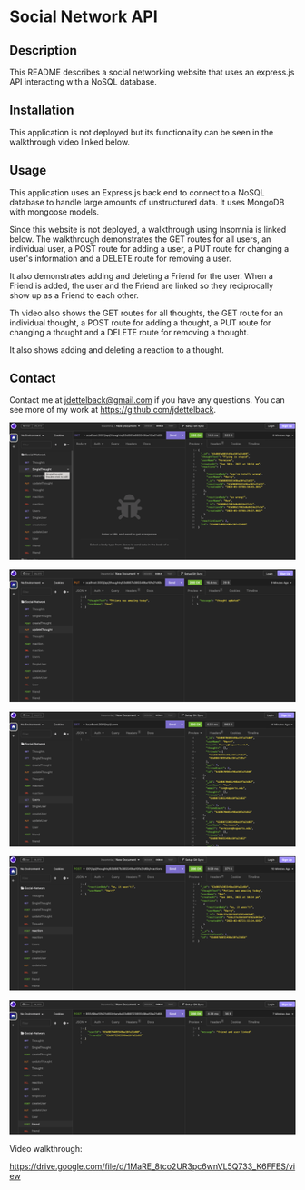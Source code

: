 # Social Network API

## Description
This README describes a social networking website that uses an express.js API interacting with a NoSQL database. 

## Installation
This application is not deployed but its functionality can be seen in the walkthrough video linked below.

## Usage
This application uses an Express.js back end to connect to a NoSQL database to handle large amounts of unstructured data.  It uses MongoDB with mongoose models.

Since this website is not deployed, a walkthrough using Insomnia is linked below. The walkthrough demonstrates the GET routes for all users, an individual user, a POST route for adding a user, a PUT route for changing a user's information and a DELETE route for removing a user.

It also demonstrates adding and deleting a Friend for the user. When a Friend is added, the user and the Friend are linked so they reciprocally show up as a Friend to each other.

Th video also shows the GET routes for all thoughts, the GET route for an individual thought, a POST route for adding a thought, a PUT route for changing a thought and a DELETE route for removing a thought.

It also shows adding and deleting a reaction to a thought.

## Contact
Contact me at [jdettelback@gmail.com](mailto:jdettelback@gmail.com) if you have any questions.  You can see more of my work at <https://github.com/jdettelback>.

![screenshot](https://raw.githubusercontent.com/jdettelback/social-network-api/main/images/screenshotsocialnetwork.png)

![screenshot](https://raw.githubusercontent.com/jdettelback/social-network-api/main/images/screenshotsocialnetwork2.png)

![screenshot](https://raw.githubusercontent.com/jdettelback/social-network-api/main/images/screenshotsocialnetwork3.png)

![screenshot](https://raw.githubusercontent.com/jdettelback/social-network-api/main/images/screenshotsocialnetwork4.png)

![screenshot](https://raw.githubusercontent.com/jdettelback/social-network-api/main/images/screenshotsocialnetwork5.png)

Video walkthrough:

https://drive.google.com/file/d/1MaRE_8tco2UR3pc6wnVL5Q733_K6FFES/view
